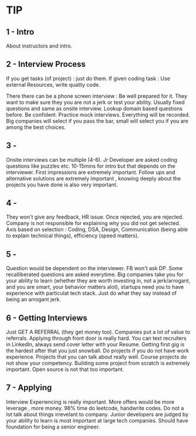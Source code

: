 # TIP

## 1 - Intro

About instructors and intro.

## 2 - Interview Process

If you get tasks (of project) : just do them.
If given coding task : Use external Resources, write quality code.

There there can be a phone screen interview : Be well prepared for it. They want to make sure they you are not a jerk or test your ability. Usually fixed questions and same as onsite interview. Lookup domain based questions before. Be confident. Practice mock interviews. Everything will be recorded. Big companies will select if you pass the bar, small will select you if you are among the best choices.

## 3 -

Onsite interviews can be multiple (4-6). Jr Developer are asked coding questions like puzzles etc. 10-15mins for intro but that depends on the interviewer. First impressions are extremely important. Follow ups and alternative solutions are extremely important , knowing deeply about the projects you have done is also very important.

## 4 -

They won't give any feedback, HR issue. Once rejected, you are rejected. Company is not responsible for explaining why you did not get selected. Axis based on selection : Coding, DSA, Design, Communication (being able to explain technical things), efficiency (speed matters).

## 5 -

Question would be dependent on the interviewer. FB won't ask DP. Some recalliberated questions are asked everytime. Big companies take you for your ability to learn (whether they are worth investing in, not a jerk/arrogant, and you are smart, your behavior matters alot), startups need you to have experience with particulat tech stack. Just do what they say instead of being an arrogant jerk.

## 6 - Getting Interviews

Just GET A REFERRAL (they get money too). Companies put a lot of value to referrals. Applying through front door is really hard. You can text recruiters in LinkedIn, always send cover letter with your Resume. Getting first gig is the hardest after that you just snowball. Do projects if you do not have work experience. Projects that you can talk about really well. Course projects do not show your competency. Building some project from scratch is extremely important. Open source is not that too important.

## 7 - Applying

Interview Experiencing is really important. More offers would be more leverage , more money. 98% time do leetcode, handwrite codes. Do not a lot talk about things irrevelant to company. Junior developers are judged by your ability to learn is most important at large tech companies. Should have foundation for being a senior engineer.
